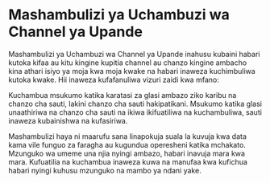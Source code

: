 # Mashambulizi ya Uchambuzi wa Channel ya Upande

Mashambulizi ya Uchambuzi wa Channel ya Upande inahusu kubaini habari kutoka kifaa au kitu kingine kupitia channel au chanzo kingine ambacho kina athari isiyo ya moja kwa moja kwake na habari inaweza kuchimbuliwa kutoka kwake. Hii inaweza kufafanuliwa vizuri zaidi kwa mfano:

Kuchambua msukumo katika karatasi za glasi ambazo ziko karibu na chanzo cha sauti, lakini chanzo cha sauti hakipatikani. Msukumo katika glasi unaathiriwa na chanzo cha sauti na ikiwa ikifuatiliwa na kuchambuliwa, sauti inaweza kubainishwa na kufasiriwa.

Mashambulizi haya ni maarufu sana linapokuja suala la kuvuja kwa data kama vile funguo za faragha au kugundua operesheni katika mchakato. Mzunguko wa umeme una njia nyingi ambazo, habari inavuja mara kwa mara. Kufuatilia na kuchambua inaweza kuwa na manufaa kwa kufichua habari nyingi kuhusu mzunguko na mambo ya ndani yake.

